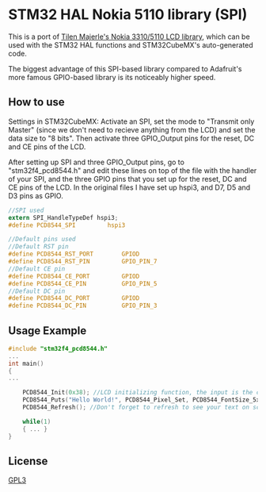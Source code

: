 # STM32 HAL Nokia 5110 library (SPI)

This is a port of [Tilen Majerle's Nokia 3310/5110 LCD library](https://stm32f4-discovery.net/pcd8544-nokia-33105110-lcd-stm32f429-discovery-library/), which can be used with the STM32 HAL functions and STM32CubeMX's auto-generated code. 

The biggest advantage of this SPI-based library compared to Adafruit's more famous GPIO-based library is its noticeably higher speed.

## How to use

Settings in STM32CubeMX: Activate an SPI, set the mode to "Transmit only Master" (since we don't need to recieve anything from the LCD) and set the data size to "8 bits". Then activate three GPIO_Output pins for the reset, DC and CE pins of the LCD.

After setting up SPI and three GPIO_Output pins, go to "stm32f4_pcd8544.h" and edit these lines on top of the file with the handler of your SPI, and the three GPIO pins that you set up for the reset, DC and CE pins of the LCD. In the original files I have set up hspi3, and D7, D5 and D3 pins as GPIO.

```c
//SPI used
extern SPI_HandleTypeDef hspi3;
#define PCD8544_SPI         hspi3

//Default pins used
//Default RST pin
#define PCD8544_RST_PORT		GPIOD
#define PCD8544_RST_PIN			GPIO_PIN_7
//Default CE pin
#define PCD8544_CE_PORT			GPIOD
#define PCD8544_CE_PIN			GPIO_PIN_5
//Default DC pin
#define PCD8544_DC_PORT			GPIOD
#define PCD8544_DC_PIN			GPIO_PIN_3
```

## Usage Example

```c
#include "stm32f4_pcd8544.h"
...
int main()
{
...

    PCD8544_Init(0x38); //LCD initializing function, the input is the contrast value
    PCD8544_Puts("Hello World!", PCD8544_Pixel_Set, PCD8544_FontSize_5x7);
    PCD8544_Refresh(); //Don't forget to refresh to see your text on screen

    while(1)
    { ... }
}
```

## License
[GPL3](https://choosealicense.com/licenses/gpl-3.0/)
